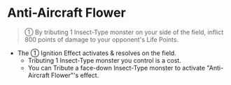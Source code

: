 # Anti-Aircraft Flower

> ① By tributing 1 Insect-Type monster on your side of the field, inflict 800 points of damage to your opponent's Life Points.

*   The ① Ignition Effect activates & resolves on the field.
    *   Tributing 1 Insect-Type monster you control is a cost.
    *   You can Tribute a face-down Insect-Type monster to activate "Anti-Aircraft Flower"'s effect.
